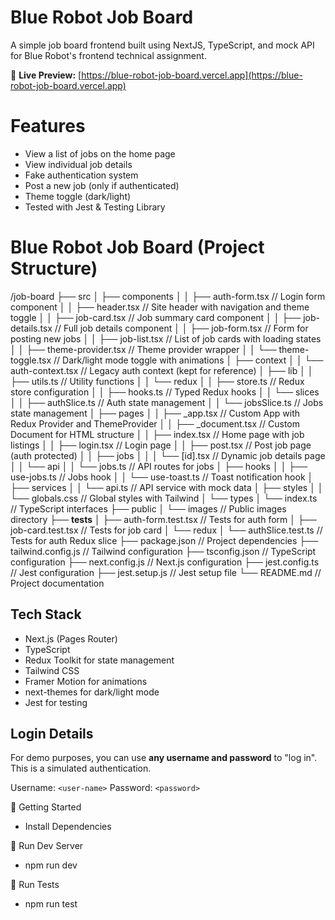 # Blue Robot Job Board

A simple job board frontend built using NextJS, TypeScript, and mock API for Blue Robot's frontend technical assignment.

🔗 **Live Preview:** [https://blue-robot-job-board.vercel.app](https://blue-robot-job-board.vercel.app)

# Features

- View a list of jobs on the home page
- View individual job details
- Fake authentication system
- Post a new job (only if authenticated)
- Theme toggle (dark/light)
- Tested with Jest & Testing Library

# Blue Robot Job Board (Project Structure)

/job-board
├── src
│   ├── components
│   │   ├── auth-form.tsx                // Login form component
│   │   ├── header.tsx                   // Site header with navigation and theme toggle
│   │   ├── job-card.tsx                 // Job summary card component
│   │   ├── job-details.tsx              // Full job details component
│   │   ├── job-form.tsx                 // Form for posting new jobs
│   │   ├── job-list.tsx                 // List of job cards with loading states
│   │   ├── theme-provider.tsx           // Theme provider wrapper
│   │   └── theme-toggle.tsx             // Dark/light mode toggle with animations
│   ├── context
│   │   └── auth-context.tsx             // Legacy auth context (kept for reference)
│   ├── lib
│   │   ├── utils.ts                     // Utility functions
│   │   └── redux
│   │       ├── store.ts                 // Redux store configuration
│   │       ├── hooks.ts                 // Typed Redux hooks
│   │       └── slices
│   │           ├── authSlice.ts         // Auth state management
│   │           └── jobsSlice.ts         // Jobs state management
│   ├── pages
│   │   ├── _app.tsx                     // Custom App with Redux Provider and ThemeProvider
│   │   ├── _document.tsx                // Custom Document for HTML structure
│   │   ├── index.tsx                    // Home page with job listings
│   │   ├── login.tsx                    // Login page
│   │   ├── post.tsx                     // Post job page (auth protected)
│   │   ├── jobs
│   │   │   └── [id].tsx                 // Dynamic job details page
│   │   └── api
│   │       └── jobs.ts                  // API routes for jobs
│   ├── hooks
│   │   ├── use-jobs.ts                  // Jobs hook
│   │   └── use-toast.ts                 // Toast notification hook
│   ├── services
│   │   └── api.ts                       // API service with mock data
│   ├── styles
│   │   └── globals.css                  // Global styles with Tailwind
│   └── types
│       └── index.ts                     // TypeScript interfaces
├── public
│   └── images                           // Public images directory
├── __tests__
│   ├── auth-form.test.tsx               // Tests for auth form
│   ├── job-card.test.tsx                // Tests for job card
│   └── redux
│       └── authSlice.test.ts            // Tests for auth Redux slice
├── package.json                         // Project dependencies
├── tailwind.config.js                   // Tailwind configuration
├── tsconfig.json                        // TypeScript configuration
├── next.config.js                       // Next.js configuration
├── jest.config.ts                       // Jest configuration
├── jest.setup.js                        // Jest setup file
└── README.md                            // Project documentation

## Tech Stack

- Next.js (Pages Router)
- TypeScript
- Redux Toolkit for state management
- Tailwind CSS
- Framer Motion for animations
- next-themes for dark/light mode
- Jest for testing

## Login Details

For demo purposes, you can use **any username and password** to "log in". This is a simulated authentication.

Username: `<user-name>`
Password: `<password>`

🚀 Getting Started

- Install Dependencies

🏃 Run Dev Server

- npm run dev

🧪 Run Tests

- npm run test